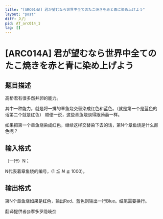 ```yaml
---
title: "[ARC014A] 君が望むなら世界中全てのたこ焼きを赤と青に染め上げよう"
layout: "post"
diff: 入门
pid: AT_arc014_1
tag: []
---
```


# [ARC014A] 君が望むなら世界中全てのたこ焼きを赤と青に染め上げよう

## 题目描述

高桥君有很多然并卵的能力。

其中一种能力，就是将一排的章鱼烧交替染成红色和蓝色。（就是第一个是蓝色的话第二个就是红色）
顺便一说，这些章鱼烧淡得跟蒟蒻一样。

如果把第一个章鱼烧染成红色，继续这样交替染下去的话，第N个章鱼烧是什么颜色呢？

## 输入格式

（一行）N；

N代表着章鱼烧的编号，$(1≦N≦1000)$。

## 输出格式

第N个章鱼烧如果是红色，输出Red、蓝色则输出一行Blue。结尾需要换行。

翻译提供者@摩多罗隐岐奈

